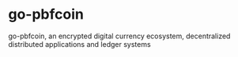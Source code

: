 # go-pbfcoin
go-pbfcoin, an encrypted digital currency ecosystem, decentralized distributed applications and ledger systems
